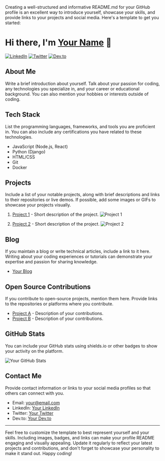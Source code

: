 Creating a well-structured and informative README.md for your GitHub profile is an excellent way to introduce yourself, showcase your skills, and provide links to your projects and social media. Here's a template to get you started:

# Hi there, I'm [Your Name](https://yourwebsite.com) 👋

[![LinkedIn](https://img.shields.io/badge/LinkedIn-YourName-blue)](https://www.linkedin.com/in/yourprofile/)
[![Twitter](https://img.shields.io/badge/Twitter-YourName-9cf)](https://twitter.com/yourhandle)
[![Dev.to](https://img.shields.io/badge/Dev.to-YourName-black)](https://dev.to/yourhandle)

## About Me

Write a brief introduction about yourself. Talk about your passion for coding, any technologies you specialize in, and your career or educational background. You can also mention your hobbies or interests outside of coding.

## Tech Stack

List the programming languages, frameworks, and tools you are proficient in. You can also include any certifications you have related to these technologies.

- JavaScript (Node.js, React)
- Python (Django)
- HTML/CSS
- Git
- Docker

## Projects

Include a list of your notable projects, along with brief descriptions and links to their repositories or live demos. If possible, add some images or GIFs to showcase your projects visually.

1. [Project 1](https://github.com/yourusername/project1) - Short description of the project.
   ![Project 1](project1-screenshot.png)

2. [Project 2](https://github.com/yourusername/project2) - Short description of the project.
   ![Project 2](project2-screenshot.png)

## Blog

If you maintain a blog or write technical articles, include a link to it here. Writing about your coding experiences or tutorials can demonstrate your expertise and passion for sharing knowledge.

- [Your Blog](https://yourblog.com)

## Open Source Contributions

If you contribute to open-source projects, mention them here. Provide links to the repositories or platforms where you contribute.

- [Project A](https://github.com/organization/projectA) - Description of your contributions.
- [Project B](https://github.com/organization/projectB) - Description of your contributions.

## GitHub Stats

You can include your GitHub stats using shields.io or other badges to show your activity on the platform.

![Your GitHub Stats](https://github-readme-stats.vercel.app/api?username=yourusername&show_icons=true&hide_title=true)

## Contact Me

Provide contact information or links to your social media profiles so that others can connect with you.

- Email: your@email.com
- LinkedIn: [Your LinkedIn](https://www.linkedin.com/in/yourprofile/)
- Twitter: [Your Twitter](https://twitter.com/yourhandle)
- Dev.to: [Your Dev.to](https://dev.to/yourhandle)

---

Feel free to customize the template to best represent yourself and your skills. Including images, badges, and links can make your profile README engaging and visually appealing. Update it regularly to reflect your latest projects and contributions, and don't forget to showcase your personality to make it stand out. Happy coding!
